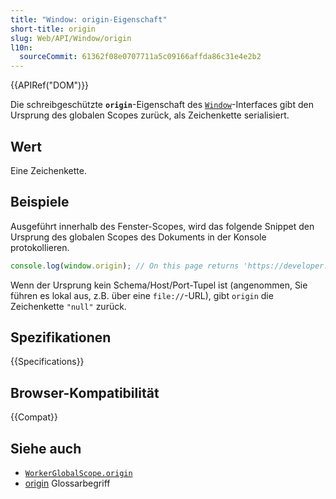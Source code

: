 ```yaml
---
title: "Window: origin-Eigenschaft"
short-title: origin
slug: Web/API/Window/origin
l10n:
  sourceCommit: 61362f08e0707711a5c09166affda86c31e4e2b2
---
```


{{APIRef("DOM")}}

Die schreibgeschützte **`origin`**-Eigenschaft des [`Window`](/de/docs/Web/API/Window)-Interfaces gibt den Ursprung des globalen Scopes zurück, als Zeichenkette serialisiert.

## Wert

Eine Zeichenkette.

## Beispiele

Ausgeführt innerhalb des Fenster-Scopes, wird das folgende Snippet den Ursprung des globalen Scopes des Dokuments in der Konsole protokollieren.

```js
console.log(window.origin); // On this page returns 'https://developer.mozilla.org'
```

Wenn der Ursprung kein Schema/Host/Port-Tupel ist (angenommen, Sie führen es lokal aus, z.B. über eine `file://`-URL), gibt `origin` die Zeichenkette `"null"` zurück.

## Spezifikationen

{{Specifications}}

## Browser-Kompatibilität

{{Compat}}

## Siehe auch

- [`WorkerGlobalScope.origin`](/de/docs/Web/API/WorkerGlobalScope/origin)
- [origin](/de/docs/Glossary/origin) Glossarbegriff
